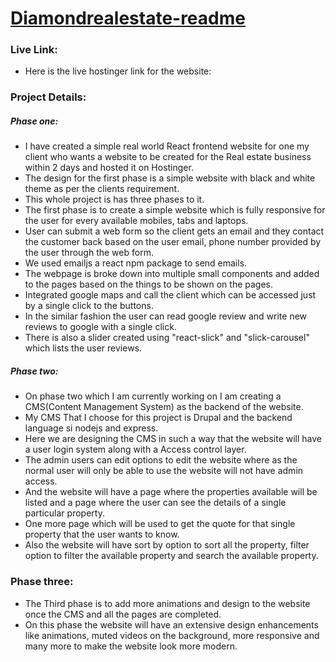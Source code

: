 # [Diamondrealestate-readme]()

### Live Link:

* Here is the live hostinger link for the website: 

### Project Details:

##### Phase one:

* I have created a simple real world React frontend website for one my client who wants a website to be created for the Real estate business within 2 days and hosted it on Hostinger.
* The design for the first phase is a simple website with black and white theme as per the clients requirement.
* This whole project is has three phases to it.
* The first phase is to create a simple website which is fully responsive for the user for every available mobiles, tabs and laptops.
* User can submit a web form so the client gets an email and they contact the customer back based on the user email, phone number provided by the user through the web form.
* We used emailjs a react npm package to send emails.
* The webpage is broke down into multiple small components and added to the pages based on the things to be shown on the pages.
* Integrated google maps and call the client which can be accessed just by a single click to the buttons.
* In the similar fashion the user can read google review and write new reviews to google with a single click.
* There is also a slider created using "react-slick" and "slick-carousel" which lists the user reviews.

##### Phase two:

* On phase two which I am currently working on I am creating a CMS(Content Management System) as the backend of the website.
* My CMS That I choose for this project is Drupal and the backend language si nodejs and express.
* Here we are designing the CMS in such a way that the website will have a user login system along with a Access control layer.
* The admin users can edit options to edit the website where as the normal user will only be able to use the website will not have admin access.
* And the website will have a page where the properties available will be listed and a page where the user can see the details of a single particular property.
* One more page which will be used to get the quote for that single property that the user wants to know.
* Also the website will have sort by option to sort all the property, filter option to filter the available property and search the available property.

### Phase three:
* The Third phase is to add more animations and design to the website once the CMS and all the pages are completed.
* On this phase the website will have an extensive design enhancements like animations, muted videos on the background, more responsive and many more to make the website look more modern.


